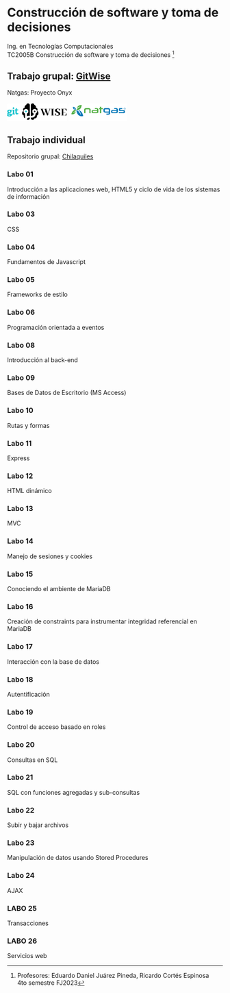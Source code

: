 # Construcción de software y toma de decisiones

Ing. en Tecnologías Computacionales <br>
TC2005B Construcción de software y toma de decisiones [^1]

## Trabajo grupal: [GitWise](https://github.com/RodrigoTeran/natgas)
Natgas: Proyecto Onyx
<br> <br>
<img src="Extras/LightIsologo.png"  height="40px"> 
<img src="Extras/Natgas.png"  height="40px"> <br>

## Trabajo individual
Repositorio grupal: [Chilaquiles](https://bitbucket.org/ejuarez/chilaquiles/)

### Labo 01
Introducción a las aplicaciones web, HTML5 y ciclo de vida de los sistemas de información

### Labo 03
CSS

### Labo 04
Fundamentos de Javascript

### Labo 05
Frameworks de estilo

### Labo 06
Programación orientada a eventos

### Labo 08
Introducción al back-end

### Labo 09
Bases de Datos de Escritorio (MS Access)

### Labo 10
Rutas y formas

### Labo 11
Express

### Labo 12
HTML dinámico

### Labo 13
MVC

### Labo 14
Manejo de sesiones y cookies

### Labo 15
Conociendo el ambiente de MariaDB

### Labo 16
Creación de constraints para instrumentar integridad referencial en MariaDB

### Labo 17
Interacción con la base de datos

### Labo 18
Autentificación

### Labo 19
Control de acceso basado en roles 

### Labo 20
Consultas en SQL

### Labo 21
SQL con funciones agregadas y sub-consultas

### Labo 22
Subir y bajar archivos

### Labo 23
Manipulación de datos usando Stored Procedures

### Labo 24
AJAX

### LABO 25
Transacciones

### LABO 26
Servicios web

[^1]: Profesores: Eduardo Daniel Juárez Pineda, Ricardo Cortés Espinosa <br>
      4to semestre FJ2023
